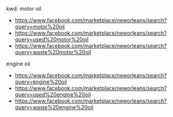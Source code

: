 kwd:
motor oil
- https://www.facebook.com/marketplace/neworleans/search?query=motor%20oil
- https://www.facebook.com/marketplace/neworleans/search?query=used%20motor%20oil
- https://www.facebook.com/marketplace/neworleans/search?query=waste%20motor%20oil

engine oil
- https://www.facebook.com/marketplace/neworleans/search?query=engine%20oil
- https://www.facebook.com/marketplace/neworleans/search?query=used%20engine%20oil
- https://www.facebook.com/marketplace/neworleans/search?query=waste%20engine%20oil

